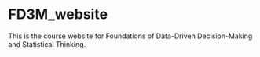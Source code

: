 # FD3M_website
This is the course website for Foundations of Data-Driven Decision-Making and Statistical Thinking.
